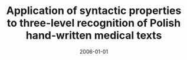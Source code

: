 ---
# Documentation: https://wowchemy.com/docs/managing-content/

title: Application of syntactic properties to three-level recognition of Polish hand-written
  medical texts
subtitle: ''
summary: ''
authors:
- Grzegorz Godlewski
- piasecki
- sas
tags: []
categories: []
date: '2006-01-01'
lastmod: 2022-10-07T05:09:28Z
featured: false
draft: false

# Featured image
# To use, add an image named `featured.jpg/png` to your page's folder.
# Focal points: Smart, Center, TopLeft, Top, TopRight, Left, Right, BottomLeft, Bottom, BottomRight.
image:
  caption: ''
  focal_point: ''
  preview_only: false

# Projects (optional).
#   Associate this post with one or more of your projects.
#   Simply enter your project's folder or file name without extension.
#   E.g. `projects = ["internal-project"]` references `content/project/deep-learning/index.md`.
#   Otherwise, set `projects = []`.
projects: []
publishDate: '2022-10-07T05:09:27.025578Z'
publication_types:
- '1'
abstract: ''
publication: '*Proceedings of the 2006 ACM Symposium on Document Egineering, Amsterdam,
  The Netherlands, 10-13 October 2006*'
---